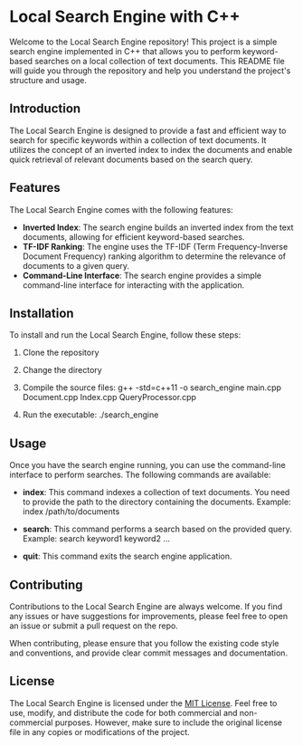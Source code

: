 # Local Search Engine with C++

Welcome to the Local Search Engine repository! This project is a simple search engine implemented in C++ that allows you to perform keyword-based searches on a local collection of text documents. This README file will guide you through the repository and help you understand the project's structure and usage.

## Introduction

The Local Search Engine is designed to provide a fast and efficient way to search for specific keywords within a collection of text documents. It utilizes the concept of an inverted index to index the documents and enable quick retrieval of relevant documents based on the search query.

## Features

The Local Search Engine comes with the following features:

- **Inverted Index**: The search engine builds an inverted index from the text documents, allowing for efficient keyword-based searches.
- **TF-IDF Ranking**: The engine uses the TF-IDF (Term Frequency-Inverse Document Frequency) ranking algorithm to determine the relevance of documents to a given query.
- **Command-Line Interface**: The search engine provides a simple command-line interface for interacting with the application.

## Installation

To install and run the Local Search Engine, follow these steps:

1. Clone the repository
2. Change the directory
3. Compile the source files:
g++ -std=c++11 -o search_engine main.cpp Document.cpp Index.cpp QueryProcessor.cpp

4. Run the executable:
./search_engine

## Usage

Once you have the search engine running, you can use the command-line interface to perform searches. The following commands are available:

- **index**: This command indexes a collection of text documents. You need to provide the path to the directory containing the documents. Example:
index /path/to/documents

- **search**: This command performs a search based on the provided query. Example:
search keyword1 keyword2 ...


- **quit**: This command exits the search engine application.

## Contributing

Contributions to the Local Search Engine are always welcome. If you find any issues or have suggestions for improvements, please feel free to open an issue or submit a pull request on the repo.

When contributing, please ensure that you follow the existing code style and conventions, and provide clear commit messages and documentation.

## License

The Local Search Engine is licensed under the [MIT License](LICENSE). Feel free to use, modify, and distribute the code for both commercial and non-commercial purposes. However, make sure to include the original license file in any copies or modifications of the project.


